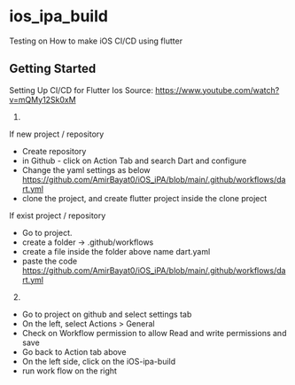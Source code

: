 # ios_ipa_build

Testing on How to make iOS CI/CD using flutter

## Getting Started

Setting Up CI/CD for Flutter Ios
Source: https://www.youtube.com/watch?v=mQMy12Sk0xM

1.

If new project / repository
- Create repository  
- in Github - click on Action Tab and search Dart and configure
- Change the yaml settings as below
https://github.com/AmirBayat0/iOS_iPA/blob/main/.github/workflows/dart.yml
- clone the project, and create flutter project inside the clone project

If exist project / repository
- Go to project.
- create a folder -> .github/workflows
- create a file inside the folder above name dart.yaml
- paste the code
https://github.com/AmirBayat0/iOS_iPA/blob/main/.github/workflows/dart.yml

2.

- Go to project on github and select settings tab
- On the left, select Actions > General
- Check on Workflow permission to allow Read and write permissions and save
- Go back to Action tab above
- On the left side, click on the iOS-ipa-build
- run work flow on the right